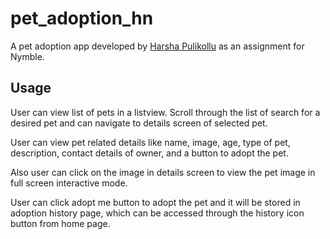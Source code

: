 # pet_adoption_hn

A pet adoption app developed by [Harsha Pulikollu](https://www.linkedin.com/in/harshapulikollu/) as an assignment for Nymble.

## Usage
User can view list of pets in a listview.
Scroll through the list of search for a desired pet and can navigate to details screen of selected pet.

User can view pet related details like name, image, age, type of pet, description, contact details of owner, and
a button to adopt the pet.

Also user can click on the image in details screen to view the pet image in full screen interactive mode.

User can click adopt me button to adopt the pet and it will be stored in adoption history page, which can be accessed through the history icon button from home page.



